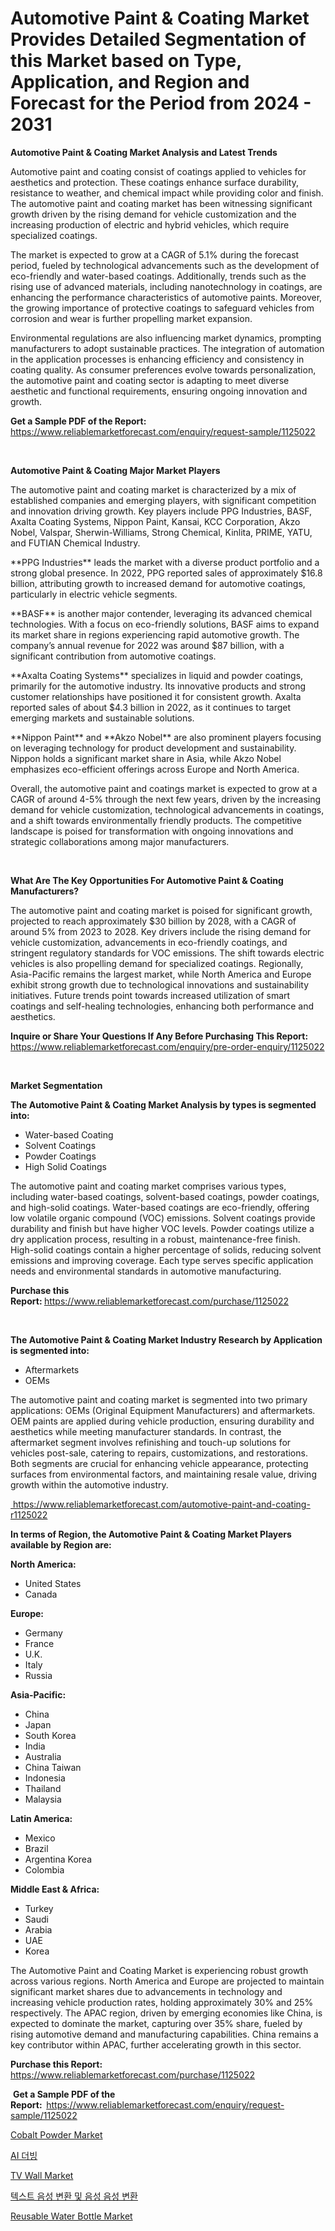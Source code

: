 <p><h1>Automotive Paint & Coating Market Provides Detailed Segmentation of this Market based on Type, Application, and Region and Forecast for the Period from 2024 - 2031</h1></p><p><strong>Automotive Paint & Coating Market Analysis and Latest Trends</strong></p>
<p><p>Automotive paint and coating consist of coatings applied to vehicles for aesthetics and protection. These coatings enhance surface durability, resistance to weather, and chemical impact while providing color and finish. The automotive paint and coating market has been witnessing significant growth driven by the rising demand for vehicle customization and the increasing production of electric and hybrid vehicles, which require specialized coatings.</p><p>The market is expected to grow at a CAGR of 5.1% during the forecast period, fueled by technological advancements such as the development of eco-friendly and water-based coatings. Additionally, trends such as the rising use of advanced materials, including nanotechnology in coatings, are enhancing the performance characteristics of automotive paints. Moreover, the growing importance of protective coatings to safeguard vehicles from corrosion and wear is further propelling market expansion.</p><p>Environmental regulations are also influencing market dynamics, prompting manufacturers to adopt sustainable practices. The integration of automation in the application processes is enhancing efficiency and consistency in coating quality. As consumer preferences evolve towards personalization, the automotive paint and coating sector is adapting to meet diverse aesthetic and functional requirements, ensuring ongoing innovation and growth.</p></p>
<p><strong>Get a Sample PDF of the Report:&nbsp;</strong> <a href="https://www.reliablemarketforecast.com/enquiry/request-sample/1125022">https://www.reliablemarketforecast.com/enquiry/request-sample/1125022</a></p>
<p>&nbsp;</p>
<p><strong>Automotive Paint & Coating Major Market Players</strong></p>
<p><p>The automotive paint and coating market is characterized by a mix of established companies and emerging players, with significant competition and innovation driving growth. Key players include PPG Industries, BASF, Axalta Coating Systems, Nippon Paint, Kansai, KCC Corporation, Akzo Nobel, Valspar, Sherwin-Williams, Strong Chemical, Kinlita, PRIME, YATU, and FUTIAN Chemical Industry.</p><p>**PPG Industries** leads the market with a diverse product portfolio and a strong global presence. In 2022, PPG reported sales of approximately $16.8 billion, attributing growth to increased demand for automotive coatings, particularly in electric vehicle segments.</p><p>**BASF** is another major contender, leveraging its advanced chemical technologies. With a focus on eco-friendly solutions, BASF aims to expand its market share in regions experiencing rapid automotive growth. The company’s annual revenue for 2022 was around $87 billion, with a significant contribution from automotive coatings.</p><p>**Axalta Coating Systems** specializes in liquid and powder coatings, primarily for the automotive industry. Its innovative products and strong customer relationships have positioned it for consistent growth. Axalta reported sales of about $4.3 billion in 2022, as it continues to target emerging markets and sustainable solutions.</p><p>**Nippon Paint** and **Akzo Nobel** are also prominent players focusing on leveraging technology for product development and sustainability. Nippon holds a significant market share in Asia, while Akzo Nobel emphasizes eco-efficient offerings across Europe and North America.</p><p>Overall, the automotive paint and coatings market is expected to grow at a CAGR of around 4-5% through the next few years, driven by the increasing demand for vehicle customization, technological advancements in coatings, and a shift towards environmentally friendly products. The competitive landscape is poised for transformation with ongoing innovations and strategic collaborations among major manufacturers.</p></p>
<p>&nbsp;</p>
<p><strong>What Are The Key Opportunities For Automotive Paint & Coating Manufacturers?</strong></p>
<p><p>The automotive paint and coating market is poised for significant growth, projected to reach approximately $30 billion by 2028, with a CAGR of around 5% from 2023 to 2028. Key drivers include the rising demand for vehicle customization, advancements in eco-friendly coatings, and stringent regulatory standards for VOC emissions. The shift towards electric vehicles is also propelling demand for specialized coatings. Regionally, Asia-Pacific remains the largest market, while North America and Europe exhibit strong growth due to technological innovations and sustainability initiatives. Future trends point towards increased utilization of smart coatings and self-healing technologies, enhancing both performance and aesthetics.</p></p>
<p><strong>Inquire or Share Your Questions If Any Before Purchasing This Report:</strong> <a href="https://www.reliablemarketforecast.com/enquiry/pre-order-enquiry/1125022">https://www.reliablemarketforecast.com/enquiry/pre-order-enquiry/1125022</a></p>
<p>&nbsp;</p>
<p><strong>Market Segmentation</strong></p>
<p><strong>The Automotive Paint & Coating Market Analysis by types is segmented into:</strong></p>
<p><ul><li>Water-based Coating</li><li>Solvent Coatings</li><li>Powder Coatings</li><li>High Solid Coatings</li></ul></p>
<p><p>The automotive paint and coating market comprises various types, including water-based coatings, solvent-based coatings, powder coatings, and high-solid coatings. Water-based coatings are eco-friendly, offering low volatile organic compound (VOC) emissions. Solvent coatings provide durability and finish but have higher VOC levels. Powder coatings utilize a dry application process, resulting in a robust, maintenance-free finish. High-solid coatings contain a higher percentage of solids, reducing solvent emissions and improving coverage. Each type serves specific application needs and environmental standards in automotive manufacturing.</p></p>
<p><strong>Purchase this Report:&nbsp;</strong><a href="https://www.reliablemarketforecast.com/purchase/1125022">https://www.reliablemarketforecast.com/purchase/1125022</a></p>
<p>&nbsp;</p>
<p><strong>The Automotive Paint & Coating Market Industry Research by Application is segmented into:</strong></p>
<p><ul><li>Aftermarkets</li><li>OEMs</li></ul></p>
<p><p>The automotive paint and coating market is segmented into two primary applications: OEMs (Original Equipment Manufacturers) and aftermarkets. OEM paints are applied during vehicle production, ensuring durability and aesthetics while meeting manufacturer standards. In contrast, the aftermarket segment involves refinishing and touch-up solutions for vehicles post-sale, catering to repairs, customizations, and restorations. Both segments are crucial for enhancing vehicle appearance, protecting surfaces from environmental factors, and maintaining resale value, driving growth within the automotive industry.</p></p>
<p><a href="https://www.reliablemarketforecast.com/automotive-paint-and-coating-r1125022">&nbsp;https://www.reliablemarketforecast.com/automotive-paint-and-coating-r1125022</a></p>
<p><strong>In terms of Region, the Automotive Paint & Coating Market Players available by Region are:</strong></p>
<p>
    <p> <strong> North America: </strong>
        <ul>
            <li>United States</li>
            <li>Canada</li>
        </ul>
        </p> 
    <p> <strong> Europe: </strong>
        <ul>
            <li>Germany</li>
            <li>France</li>
            <li>U.K.</li>
            <li>Italy</li>
            <li>Russia</li>
        </ul>
        </p> 
    <p> <strong> Asia-Pacific: </strong>
        <ul>
            <li>China</li>
            <li>Japan</li>
            <li>South Korea</li>
            <li>India</li>
            <li>Australia</li>
            <li>China Taiwan</li>
            <li>Indonesia</li>
            <li>Thailand</li>
            <li>Malaysia</li>
        </ul>
        </p> 
    <p> <strong> Latin America: </strong>
        <ul>
            <li>Mexico</li>
            <li>Brazil</li>
            <li>Argentina Korea</li>
            <li>Colombia</li>
        </ul>
        </p> 
    <p> <strong> Middle East & Africa: </strong>
        <ul>
            <li>Turkey</li>
            <li>Saudi</li>
            <li>Arabia</li>
            <li>UAE</li>
            <li>Korea</li>
        </ul>
    </p>
    </p>
<p><p>The Automotive Paint and Coating Market is experiencing robust growth across various regions. North America and Europe are projected to maintain significant market shares due to advancements in technology and increasing vehicle production rates, holding approximately 30% and 25% respectively. The APAC region, driven by emerging economies like China, is expected to dominate the market, capturing over 35% share, fueled by rising automotive demand and manufacturing capabilities. China remains a key contributor within APAC, further accelerating growth in this sector.</p></p>
<p><strong>Purchase this Report: </strong><a href="https://www.reliablemarketforecast.com/purchase/1125022">https://www.reliablemarketforecast.com/purchase/1125022</a></p>
<p>&nbsp;<strong>Get a Sample PDF of the Report:&nbsp;&nbsp;</strong><a href="https://www.reliablemarketforecast.com/enquiry/request-sample/1125022">https://www.reliablemarketforecast.com/enquiry/request-sample/1125022</a></p>
<p><strong></strong></p>
<p><p><a href="https://issuu.com/reportprime-2/docs/cobalt-powder-market-size-2030.pptx_c69f041c3c562a">Cobalt Powder Market</a></p><p><a href="https://medium.com/@reyeshowell_6566/ai-%EB%8D%94%EB%B9%99-%EC%8B%9C%EC%9E%A5%EC%9D%98-%EC%84%B1%EC%9E%A5-%EB%8F%99%EC%9D%B8%EC%9D%80-%EB%AC%B4%EC%97%87%EC%9D%B8%EA%B0%80%EC%9A%94-%EC%8B%9C%EC%9E%A5-%EC%A0%9C%ED%92%88-%EC%9D%91%EC%9A%A9-%ED%94%84%EB%A1%9C%EA%B7%B8%EB%9E%A8-%EB%B0%8F-%EC%A7%80%EC%97%AD%EC%97%90-%EB%8C%80%ED%95%9C-%EC%A2%85%ED%95%A9-%EC%97%B0%EA%B5%AC-2024-2031-eff99b0fe2e0">AI 더빙</a></p><p><a href="https://github.com/RoccoManning/Market-Research-Report-List-7/blob/main/tv-wall-market.md">TV Wall Market</a></p><p><a href="https://medium.com/@reyeshowell_6566/%EC%84%B8%EA%B3%84-text-to-speech-and-speech-to-speech-market-%EC%9D%80-2024%EC%97%90%EC%84%9C-2031%EB%A1%9C-%EC%97%B0%ED%8F%89%EA%B7%A0-%EC%A6%9D%EA%B0%80%EC%9C%A8%EC%9D%84-%EB%B3%B4%EC%9D%BC-%EA%B2%83%EC%9C%BC%EB%A1%9C-%EC%98%88%EC%83%81%EB%90%A9%EB%8B%88%EB%8B%A4-50dfbc50f87b">텍스트 음성 변환 및 음성 음성 변환</a></p><p><a href="https://www.linkedin.com/pulse/global-reusable-water-bottle-market-exploring-share-trends-vfpre?trackingId=k2n3Q5eqRTe5Q1Uqi5jwhA%3D%3D">Reusable Water Bottle Market</a></p></p>